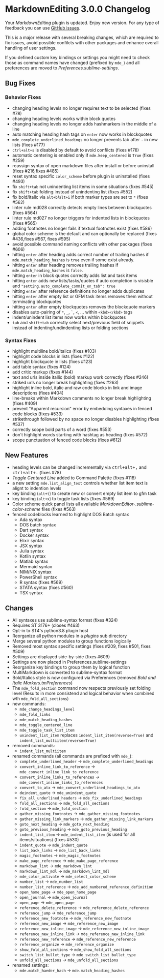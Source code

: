 # MarkdownEditing 3.0.0 Changelog

Your _MarkdownEditing_ plugin is updated. Enjoy new version. For any type of
feedback you can use [GitHub issues][issues].

This is a major release with several breaking changes, which are required to
fix issues, avoid possible confilcts with other packages and enhance overall
handling of user settings.

If you defined custom key bindings or settings you might need to check those
as command names have changed (prefixed by `mde_`) and all preferences are
moved to _Preferences.sublime-settings_.

## Bug Fixes

### Behavior Fixes

* changing heading levels no longer requires text to be selected (fixes #78)
* changing heading levels works within block quotes
* changing heading levels no longer adds hashmarkers in the middle of a line
* auto matching heading hash tags on `enter` now works in blockquotes
* `mde_complete_underlined_headings` no longer prevents tab after `-` in new lists (fixes #177)
* `ctrl+alt+s` is disabled by default to avoid confilcts (fixes #178)
* automatic centering is enabled only if `mde.keep_centered` is `True` (fixes #259)
* reassign syntax of open markdown files after install or before uninstall (fixes #216,fixes #485)
* reset syntax specific `color_scheme` before plugin is uninstalled (fixes #493)
* fix `shift+tab` not unindenting list items in some situations (fixes #545)
* fix `shift+tab` folding instead of unindenting list (fixes #552)
* fix bold/italic via `alt+b`/`alt+i` if both marker types are set to `*` (fixes #562)
* linter rule md028 correctly detects empty lines between blockquotes (fixes #564)
* linter rule md027 no longer triggers for indented lists in blockquotes (fixes #565)
* adding footnotes no longer fails if textual footnotes exist (fixes #586)
* global color scheme is the default and can optionally be replaced (fixes #436,fixes #567, fixes #595)
* avoid possible command naming conflicts with other packages (fixes #606)
* hitting `enter` after heading adds correct number of trailing hashes
  if `mde.match_heading_hashes` is `true` even if some exist already.
* hitting `enter` after heading removes trailing hashes
  if `mde.match_heading_hashes` is `false`.
* hitting `enter` in block quotes correctly adds list and task items
* hitting `enter` adds new lists/tasks/quotes if auto completion is visisble and
  `"setting.auto_complete_commit_on_tab": true`
* hitting `enter` after reference definitions no longer adds duplicates
* hitting `enter` after empty list or GFM task items removes them without terminating blockquotes
* hitting `enter` after empty blockquotes removes the blockquote markers
* disables auto-pairing of `*`, `_`, `` ` ``, `<`, ... within `<kbd></kbd>` tags
* indent/unindent list items now works within blockquotes
* `tab` and `shift+tab` correctly select next/previous field of snippets
  instead of indenting/undindenting lists or folding sections

### Syntax Fixes

* highlight multiline bold/italics (fixes #103)
* highlight code blocks in lists (fixes #122)
* highlight blockquote in lists (fixes #123)
* add table syntax (fixes #124)
* add critic markup (fixes #144)
* text and urls inside itallic (bold) markup work correctly (fixes #246)
* striked urls no longer break highlighting (fixes #263)
* highlight inline bold, italic and raw code blocks in link and image descriptions (fixes #404)
* line-breaks within Markdown comments no longer break highlighting (fixes #409)
* prevent "Apparent recursion" error by embedding syntaxes in fenced code blocks (fixes #533)
* strikethrough followed by no space no longer disables highlighting (fixes #537)
* correctly scope bold parts of a word (fixes #553)
* don't highlight words starting with hashtag as heading (fixes #572)
* scope punctuation of fenced code blocks (fixes #612)

## New Features

* heading levels can be changed incrementally via <kbd>ctrl+alt+,</kbd> and <kbd>ctrl+alt+.</kbd> (fixes #78)
* _Toggle Centered Line_ added to Command Palette (fixes #118)
* a new setting `mde.list_align_text` controls whether list item text is alignt to indention levels
* key binding (`alt+t`) to create new or convert empty list item to gfm task
* key binding (`alt+x`) to toggle task lists (fixes #589)
* Color scheme quick panel lists all available _MarkdownEditor-<name>.sublime-color-scheme_ files (fixes #563)
* fenced codeblocks learned to highlight DOS Batch syntax
  - Ada syntax
  - DOS batch syntax
  - Dart syntax
  - Docker syntax
  - Elixir syntax
  - JSX syntax
  - Julia syntax
  - Kotlin syntax
  - Matlab syntax
  - Mermaid syntax
  - NIM/NIX syntax
  - PowerShell syntax
  - R syntax (fixes #569)
  - STATA syntax (fixes #560)
  - TSX syntax

## Changes

* All syntaxes use sublime-syntax format (fixes #324)
* Requires ST 3176+ (closes #463)
* Opt-in to ST4's python3.8 plugin host
* Reorganize all python modules in a _plugins_ sub directory
* Merge several python modules to group functions logically
* Removed most syntax specific settings (fixes #209, fixes #501, fixes #509)
* Settings are displayed side-by-side (fixes #609)
* Settings are now placed in Preferences.sublime-settings
* Reorganize key bindings to group them by logical function
* MultiMarkdown is converted to sublime-syntax format
* Bold/Italics style is now configured via Preferences
  (removed _Bold and Italic Markers.tmPreferences_)
* The `mde_fold_section` command now respects previously set folding level
  (Results in more consistend and logical behavior when combined wth `mde_fold_all_sections`)
* new commands:
  - `mde_change_headings_level`
  - `mde_fold_links`
  - `mde_match_heading_hashes`
  - `mde_toggle_centered_line`
  - `mde_toggle_task_list_item`
  - `unindent_list_item` replaces `indent_list_item(reverse=True)` and `indent_list_multiitem(reverse=True)`
* removed commands:
  - `indent_list_multiitem`
* renamed commands (all commands are prefixed with `mde_`):  
  - `complete_underlined_header` -> `mde_complete_underlined_headings`
  - `convert_inline_link_to_reference` -> `mde_convert_inline_link_to_reference`
  - `convert_inline_links_to_references` -> `mde_convert_inline_links_to_references`
  - `convert_to_atx` -> `mde_convert_underlined_headings_to_atx`
  - `deindent_quote` -> `mde_unindent_quote`
  - `fix_all_underlined_headers` -> `mde_fix_underlined_headings`
  - `fold_all_sections` -> `mde_fold_all_sections`
  - `fold_section` -> `mde_fold_section`
  - `gather_missing_footnotes` -> `mde_gather_missing_footnotes`
  - `gather_missing_link_markers` -> `mde_gather_missing_link_markers`
  - `goto_next_heading` -> `mde_goto_next_heading`
  - `goto_previous_heading` -> `mde_goto_previous_heading`
  - `indent_list_item` -> `mde_indent_list_item` (is used for all items/situations) (fixes #530)
  - `indent_quote` -> `mde_indent_quote`
  - `list_back_links` -> `mde_list_back_links`
  - `magic_footnotes` -> `mde_magic_footnotes`
  - `make_page_reference` -> `mde_make_page_reference`
  - `markdown_lint` -> `mde_markdown_lint`
  - `markdown_lint_mdl` -> `mde_markdown_lint_mdl`
  - `mde_color_activate` -> `mde_select_color_scheme`
  - `number_list` -> `mde_number_list`
  - `number_list_reference` -> `mde_add_numbered_reference_definition`
  - `open_home_page` -> `mde_open_home_page`
  - `open_journal` -> `mde_open_journal`
  - `open_page` -> `mde_open_page`
  - `reference_delete_reference` -> `mde_reference_delete_reference`
  - `reference_jump` -> `mde_reference_jump`
  - `reference_new_footnote` -> `mde_reference_new_footnote`
  - `reference_new_image` -> `mde_reference_new_image`
  - `reference_new_inline_image` -> `mde_reference_new_inline_image`
  - `reference_new_inline_link` -> `mde_reference_new_inline_link`
  - `reference_new_reference` -> `mde_reference_new_reference`
  - `reference_organize` -> `mde_reference_organize`
  - `show_fold_all_sections` -> `mde_show_fold_all_sections`
  - `switch_list_bullet_type` -> `mde_switch_list_bullet_type`
  - `unfold_all_sections` -> `mde_unfold_all_sections`
* renamed settings:
  * `mde.match_haeder_hash` -> `mde.match_heading_hashes`


[issues]: https://github.com/SublimeText-Markdown/MarkdownEditing/issues
